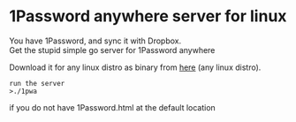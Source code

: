 # 1Password anywhere server for linux

You have 1Password, and sync it with Dropbox.
<br>Get the stupid simple go server for 1Password anywhere

Download it for any linux distro as binary from [here](http:///https://github.com/tbaehler/1password/binary/1pwa) (any linux distro).

<pre><code>run the server
>./1pwa
</code></pre>

if you do not have 1Password.html at the default location

